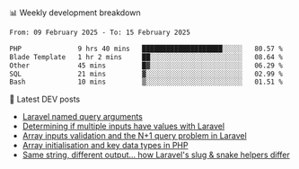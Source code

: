 📊 Weekly development breakdown
<!--START_SECTION:waka-->

```txt
From: 09 February 2025 - To: 15 February 2025

PHP              9 hrs 40 mins   ████████████████████░░░░░   80.57 %
Blade Template   1 hr 2 mins     ██░░░░░░░░░░░░░░░░░░░░░░░   08.64 %
Other            45 mins         █▓░░░░░░░░░░░░░░░░░░░░░░░   06.29 %
SQL              21 mins         ▓░░░░░░░░░░░░░░░░░░░░░░░░   02.99 %
Bash             10 mins         ▒░░░░░░░░░░░░░░░░░░░░░░░░   01.51 %
```

<!--END_SECTION:waka-->

📕 Latest DEV posts
<!-- BLOG-POST-LIST:START -->
- [Laravel named query arguments](https://dev.to/michaelvickersuk/laravel-named-query-arguments-28kd)
- [Determining if multiple inputs have values with Laravel](https://dev.to/michaelvickersuk/determining-if-multiple-inputs-have-values-with-laravel-km6)
- [Array inputs validation and the N+1 query problem in Laravel](https://dev.to/michaelvickersuk/array-inputs-validation-and-the-n1-query-problem-in-laravel-2agb)
- [Array initialisation and key data types in PHP](https://dev.to/michaelvickersuk/array-initialisation-and-key-data-types-in-php-1e5b)
- [Same string, different output... how Laravel&#39;s slug &amp; snake helpers differ](https://dev.to/michaelvickersuk/same-string-different-output-how-laravels-slug-snake-helpers-differ-1ccj)
<!-- BLOG-POST-LIST:END -->

